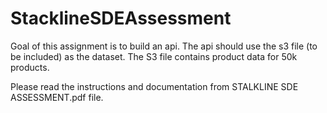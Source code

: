 # StacklineSDEAssessment
Goal of this assignment is to build an api. The api should use the s3 file (to be included) as the dataset. The S3 file contains product data for 50k products. 

Please read the instructions and documentation from STALKLINE SDE ASSESSMENT.pdf file.
